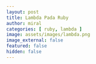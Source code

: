 ```yaml
---
layout: post
title: Lambda Pada Ruby
author: miral
categories: [ ruby, lambda ]
image: assets/images/lambda.png
image_external: false
featured: false
hidden: false
---
```


